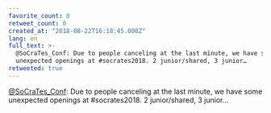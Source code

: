 ```yaml
---
favorite_count: 0
retweet_count: 0
created_at: "2018-08-22T16:18:45.000Z"
lang: en
full_text: >-
  @SoCraTes_Conf: Due to people canceling at the last minute, we have some
  unexpected openings at #socrates2018. 2 junior/shared, 3 junior…
retweeted: true
---
```


[@SoCraTes_Conf](https://twitter.com/SoCraTes_Conf): Due to people canceling at
the last minute, we have some unexpected openings at #socrates2018. 2
junior/shared, 3 junior…
